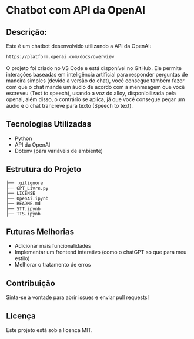 # Chatbot com API da OpenAI

## Descrição:

Este é um chatbot desenvolvido utilizando a API da OpenAI:
```sh
https://platform.openai.com/docs/overview
````
O projeto foi criado no VS Code e está disponível no GitHub. Ele permite interações baseadas em inteligência artificial para responder perguntas de maneira simples (devido a versão do chat), você consegue também fazer com que o chat mande um áudio de acordo com a menmsagem que você escreveu (Text to speech), usando a voz do alloy, disponibilizada pela openai, além disso, o contrário se aplica, já que você consegue pegar um áudio e o chat trancreve para texto (Speech to text).

## Tecnologias Utilizadas
- Python
- API da OpenAI
- Dotenv (para variáveis de ambiente)

## Estrutura do Projeto
```
├── .gitignore
├── GPT_Livre.py
├── LICENSE
├── OpenAi.ipynb
├── README.md
├── STT.ipynb
├── TTS.ipynb
```

## Futuras Melhorias
- Adicionar mais funcionalidades
- Implementar um frontend interativo (como o chatGPT so que para meu estilo)
- Melhorar o tratamento de erros

## Contribuição
Sinta-se à vontade para abrir issues e enviar pull requests!

## Licença
Este projeto está sob a licença MIT.
